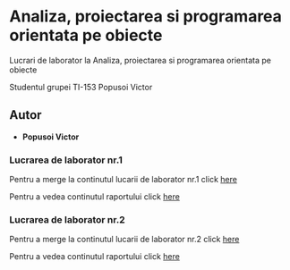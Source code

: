 # Analiza, proiectarea si programarea orientata pe obiecte
Lucrari de laborator la Analiza, proiectarea si programarea orientata pe obiecte

Studentul grupei TI-153 Popusoi Victor

## Autor

* **Popusoi Victor** 

### Lucrarea de laborator nr.1

Pentru a merge la continutul lucarii de laborator nr.1 click [here](https://github.com/PopusoiVictor/APPOO/tree/master/Laborator%201)

Pentru a vedea continutul raportului click [here](https://github.com/PopusoiVictor/APPOO/blob/master/Laborator%201/Lab%20template.pdf)

### Lucrarea de laborator nr.2

Pentru a merge la continutul lucarii de laborator nr.2 click [here](https://github.com/PopusoiVictor/APPOO/tree/master/Laborator%202)

Pentru a vedea continutul raportului click [here](https://github.com/PopusoiVictor/APPOO/blob/master/Laborator%202/Lab%20template.pdf)

